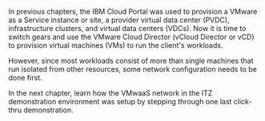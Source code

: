 In previous chapters, the IBM Cloud Portal was used to provision a VMware as a Service instance or site, a provider virtual data center (PVDC), infrastructure clusters, and virtual data centers (VDCs). Now it is time to switch gears and use the VMware Cloud Director (vCloud Director or vCD) to provision virtual machines (VMs) to run the client's workloads. 

However, since most workloads consist of more than single machines that run isolated from other resources, some network configuration needs to be done first.

In the next chapter, learn how the VMwaaS network in the ITZ demonstration environment was setup by stepping through one last click-thru demonstration.